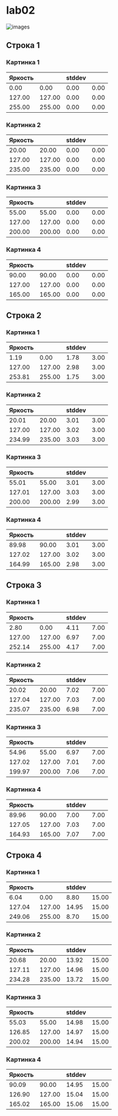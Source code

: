 # lab02

![images](lab02/img.png)

## Строка 1

### Картинка 1

| Яркость |  | stddev |  |
| - | - | - | - |
| 0.00 | 0.00 | 0.00 | 0.00 |
| 127.00 | 127.00 | 0.00 | 0.00 |
| 255.00 | 255.00 | 0.00 | 0.00 |

### Картинка 2

| Яркость |  | stddev |  |
| - | - | - | - |
| 20.00 | 20.00 | 0.00 | 0.00 |
| 127.00 | 127.00 | 0.00 | 0.00 |
| 235.00 | 235.00 | 0.00 | 0.00 |

### Картинка 3

| Яркость |  | stddev |  |
| - | - | - | - |
| 55.00 | 55.00 | 0.00 | 0.00 |
| 127.00 | 127.00 | 0.00 | 0.00 |
| 200.00 | 200.00 | 0.00 | 0.00 |

### Картинка 4

| Яркость |  | stddev |  |
| - | - | - | - |
| 90.00 | 90.00 | 0.00 | 0.00 |
| 127.00 | 127.00 | 0.00 | 0.00 |
| 165.00 | 165.00 | 0.00 | 0.00 |

## Строка 2

### Картинка 1

| Яркость |  | stddev |  |
| - | - | - | - |
| 1.19 | 0.00 | 1.78 | 3.00 |
| 127.00 | 127.00 | 2.98 | 3.00 |
| 253.81 | 255.00 | 1.75 | 3.00 |

### Картинка 2

| Яркость |  | stddev |  |
| - | - | - | - |
| 20.01 | 20.00 | 3.01 | 3.00 |
| 127.00 | 127.00 | 3.02 | 3.00 |
| 234.99 | 235.00 | 3.03 | 3.00 |

### Картинка 3

| Яркость |  | stddev |  |
| - | - | - | - |
| 55.01 | 55.00 | 3.01 | 3.00 |
| 127.01 | 127.00 | 3.03 | 3.00 |
| 200.00 | 200.00 | 2.99 | 3.00 |

### Картинка 4

| Яркость |  | stddev |  |
| - | - | - | - |
| 89.98 | 90.00 | 3.01 | 3.00 |
| 127.02 | 127.00 | 3.02 | 3.00 |
| 164.99 | 165.00 | 2.98 | 3.00 |


## Строка 3

### Картинка 1

| Яркость |  | stddev |  |
| - | - | - | - |
| 2.80 | 0.00 | 4.11 | 7.00 |
| 127.00 | 127.00 | 6.97 | 7.00 |
| 252.14 | 255.00 | 4.17 | 7.00 |

### Картинка 2

| Яркость |  | stddev |  |
| - | - | - | - |
| 20.02 | 20.00 | 7.02 | 7.00 |
| 127.04 | 127.00 | 7.03 | 7.00 |
| 235.07 | 235.00 | 6.98 | 7.00 |

### Картинка 3

| Яркость |  | stddev |  |
| - | - | - | - |
| 54.96 | 55.00 | 6.97 | 7.00 |
| 127.02 | 127.00 | 7.01 | 7.00 |
| 199.97 | 200.00 | 7.06 | 7.00 |

### Картинка 4

| Яркость |  | stddev |  |
| - | - | - | - |
| 89.96 | 90.00 | 7.00 | 7.00 |
| 127.05 | 127.00 | 7.03 | 7.00 |
| 164.93 | 165.00 | 7.07 | 7.00 |


## Строка 4

### Картинка 1

| Яркость |  | stddev |  |
| - | - | - | - |
| 6.04 | 0.00 | 8.80 | 15.00 |
| 127.04 | 127.00 | 14.95 | 15.00 |
| 249.06 | 255.00 | 8.70 | 15.00 |

### Картинка 2

| Яркость |  | stddev |  |
| - | - | - | - |
| 20.68 | 20.00 | 13.92 | 15.00 |
| 127.11 | 127.00 | 14.96 | 15.00 |
| 234.28 | 235.00 | 13.72 | 15.00 |

### Картинка 3

| Яркость |  | stddev |  |
| - | - | - | - |
| 55.03 | 55.00 | 14.98 | 15.00 |
| 126.85 | 127.00 | 14.97 | 15.00 |
| 200.02 | 200.00 | 14.94 | 15.00 |

### Картинка 4

| Яркость |  | stddev |  |
| - | - | - | - |
| 90.09 | 90.00 | 14.95 | 15.00 |
| 126.90 | 127.00 | 15.04 | 15.00 |
| 165.02 | 165.00 | 15.06 | 15.00 |


